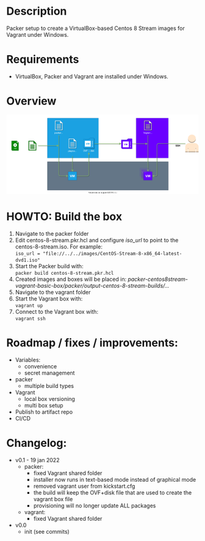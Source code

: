 # Description
Packer setup to create a VirtualBox-based Centos 8 Stream images for Vagrant under Windows.

# Requirements
- VirtualBox, Packer and Vagrant are installed under Windows.

# Overview
![overview_diagram](README.overview_diagram.drawio.svg)


# HOWTO: Build the box

1. Navigate to the packer folder
2. Edit centos-8-stream.pkr.hcl and configure _iso_url_ to point to the centos-8-stream.iso. For example:  
`iso_url = "file://../../images/CentOS-Stream-8-x86_64-latest-dvd1.iso"`
3. Start the Packer build with:  
`packer build centos-8-stream.pkr.hcl`
4. Created images and boxes will be placed in: _packer-centos8stream-vagrant-basic-box/packer/output-centos-8-stream-builds/..._
5. Navigate to the vagrant folder
6. Start the Vagrant box with:  
`vagrant up`
7. Connect to the Vagrant box with:  
`vagrant ssh`

# Roadmap / fixes / improvements:

- Variables:
  - convenience
  - secret management
- packer
  - multiple build types
- Vagrant
  - local box versioning
  - multi box setup
- Publish to artifact repo
- CI/CD

# Changelog:
- v0.1 - 19 jan 2022
  - packer:
    - fixed Vagrant shared folder
    - installer now runs in text-based mode instead of graphical mode
    - removed vagrant user from kickstart.cfg
    - the build will keep the OVF+disk file that are used to create the vagrant box file
    - provisioning will no longer update ALL packages
  - vagrant:
    - fixed Vagrant shared folder
- v0.0
  - init (see commits)
